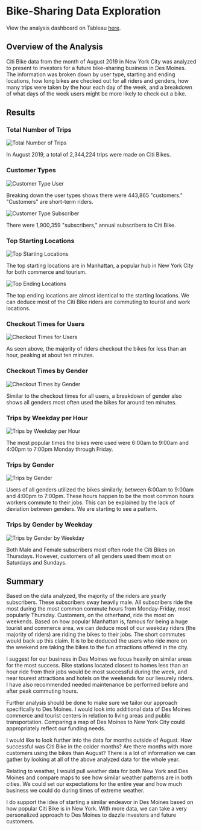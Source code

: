 # Bike-Sharing Data Exploration

View the analysis dashboard on Tableau [here](https://public.tableau.com/shared/DQX7WDWTC?:display_count=n&:origin=viz_share_link).

## Overview of the Analysis

Citi Bike data from the month of August 2019 in New York City was analyzed to present to investors for a future bike-sharing business in Des Moines. The information was broken down by user type, starting and ending locations, how long bikes are checked out for all riders and genders, how many trips were taken by the hour each day of the week, and a breakdown of what days of the week users might be more likely to check out a bike.

## Results

### Total Number of Trips

![Total Number of Trips](https://github.com/jstearns1988/bikesharing/blob/main/Resources/Number%20of%20Trips.png?raw=true)

In August 2019, a total of 2,344,224 trips were made on Citi Bikes.

### Customer Types

![Customer Type User](https://github.com/jstearns1988/bikesharing/blob/main/Resources/Customer%20Count.png?raw=true)

Breaking down the user types shows there were 443,865 "customers." "Customers" are short-term riders.

![Customer Type Subscriber](https://github.com/jstearns1988/bikesharing/blob/main/Resources/Subscriber%20Count.png?raw=true) 

There were 1,900,359 "subscribers," annual subscribers to Citi Bike.

### Top Starting Locations

![Top Starting Locations](https://github.com/jstearns1988/bikesharing/blob/main/Resources/Top%20Starting%20Locations.png?raw=true) 

The top starting locations are in Manhattan, a popular hub in New York City for both commerce and tourism.

![Top Ending Locations](https://github.com/jstearns1988/bikesharing/blob/main/Resources/Top%20Ending%20Locations.png) 

The top ending locations are almost identical to the starting locations. We can deduce most of the Citi Bike riders are commuting to tourist and work locations.

### Checkout Times for Users

![Checkout Times for Users](https://github.com/jstearns1988/bikesharing/blob/main/Resources/Checkout%20Times%20for%20Users.png?raw=true)

As seen above, the majority of riders checkout the bikes for less than an hour, peaking at about ten minutes.

### Checkout Times by Gender

![Checkout Times by Gender](https://github.com/jstearns1988/bikesharing/blob/main/Resources/Checkout%20Times%20by%20Gender.png?raw=true)

Similar to the checkout times for all users, a breakdown of gender also shows all genders most often used the bikes for around ten minutes.

### Trips by Weekday per Hour

![Trips by Weekday per Hour](https://github.com/jstearns1988/bikesharing/blob/main/Resources/Trips%20by%20Weejday%20for%20Each%20Hour.png?raw=true)

The most popular times the bikes were used were 6:00am to 9:00am and 4:00pm to 7:00pm Monday through Friday.

### Trips by Gender

![Trips by Gender](https://github.com/jstearns1988/bikesharing/blob/main/Resources/Trips%20by%20Gender%20(Weekday%20per%20Hour).png?raw=true)

Users of all genders utilized the bikes similarly, between 6:00am to 9:00am and 4:00pm to 7:00pm. These hours happen to be the most common hours workers commute to their jobs. This can be explained by the lack of deviation between genders. We are starting to see a pattern. 

### Trips by Gender by Weekday

![Trips by Gender by Weekday](https://github.com/jstearns1988/bikesharing/blob/main/Resources/User%20Trips%20by%20Gender%20by%20Weekday.png?raw=true)

Both Male and Female subscribers most often rode the Citi Bikes on Thursdays. However, customers of all genders used them most on Saturdays and Sundays.

## Summary

Based on the data analyzed, the majority of the riders are yearly subscribers. These subscribers sway heavily male. All subscribers ride the most during the most common commute hours from Monday-Friday, most popularly Thursday. Customers, on the otherhand, ride the most on weekends. Based on how popular Manhattan is, famous for being a huge tourist and commerce area, we can deduce most of our weekday riders (the majority of riders) are riding the bikes to their jobs. The short commutes would back up this claim. It is to be deduced the users who ride more on the weekend are taking the bikes to the fun attractions offered in the city.

I suggest for our business in Des Moines we focus heavily on similar areas for the most success. Bike stations located closest to homes less than an hour ride from their jobs would be most successful during the week, and near tourest attractions and hotels on the weekends for our liesurely riders. I have also recommended needed maintenance be performed before and after peak commuting hours.

Further analysis should be done to make sure we tailor our approach specifically to Des Moines. I would look into additional data of Des Moines commerce and tourist centers in relation to living areas and public transportation. Comparing a map of Des Moines to New York City could appropriately reflect our funding needs.

I would like to look further into the data for months outside of August. How successful was Citi Bike in the colder months? Are there months with more customers using the bikes than August? There is a lot of information we can gather by looking at all of the above analyzed data for the whole year.

Relating to weather, I would pull weather data for both New York and Des Moines and compare maps to see how similar weather patterns are in both cities. We could set our expectations for the entire year and how much business we could do during times of extreme weather.

I do support the idea of starting a similar endeavor in Des Moines based on how popular Citi Bike is in New York. With more data, we can take a very personalized approach to Des Moines to dazzle investors and future customers. 

